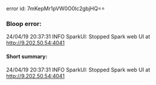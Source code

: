 error id: 7mKepMr1pVW0O0lc2gbjHQ==
### Bloop error:

24/04/19 20:37:31 INFO SparkUI: Stopped Spark web UI at http://9.202.50.54:4041
#### Short summary: 

24/04/19 20:37:31 INFO SparkUI: Stopped Spark web UI at http://9.202.50.54:4041